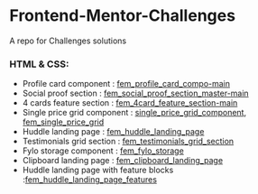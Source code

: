 # Frontend-Mentor-Challenges
A repo for Challenges solutions

### HTML & CSS:

- Profile card component : [fem_profile_card_compo-main](https://github.com/jgautrais/Frontend-Mentor-Challenges/tree/main/fem_profile_card_compo-main)
- Social proof section : [fem_social_proof_section_master-main](https://github.com/jgautrais/Frontend-Mentor-Challenges/tree/main/fem_social_proof_section_master-main)
- 4 cards feature section : [fem_4card_feature_section-main](https://github.com/jgautrais/Frontend-Mentor-Challenges/tree/main/fem_4card_feature_section-main)
- Single price grid component : [single_price_grid_component](https://github.com/jgautrais/Frontend-Mentor-Challenges/tree/main/single_price_grid_component), [fem_single_price_grid](https://github.com/jgautrais/fem_single_price_grid)
- Huddle landing page : [fem_huddle_landing_page](https://github.com/jgautrais/fem_huddle_landing_page)
- Testimonials grid section : [fem_testimonials_grid_section](https://github.com/jgautrais/fem_testimonials_grid_section)
- Fylo storage component : [fem_fylo_storage](https://github.com/jgautrais/fem_fylo_storage)
- Clipboard landing page : [fem_clipboard_landing_page](https://github.com/jgautrais/fem_clipboard_landing_page)
- Huddle landing page with feature blocks :[fem_huddle_landing_page_features](https://github.com/jgautrais/fem_huddle_landing_page_features)

